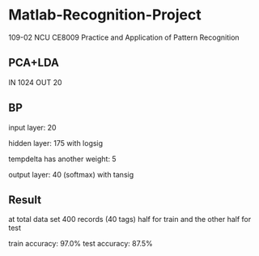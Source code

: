 # Matlab-Recognition-Project

109-02 NCU CE8009 Practice and Application of Pattern Recognition

## PCA+LDA

IN 1024
OUT 20

## BP

input layer: 20

hidden layer: 175
with logsig

tempdelta has another weight: 5

output layer: 40 (softmax)
with tansig

## Result

at total data set 400 records (40 tags)
half for train and the other half for test

train accuracy: 97.0%
test accuracy: 87.5%
